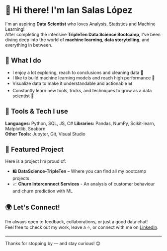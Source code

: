 # 👋 Hi there! I'm Ian Salas López

I'm an aspiring **Data Scientist** who loves Analysis, Statistics and Machine Learning!  
After completing the intensive **TripleTen Data Science Bootcamp**, I've been diving deep into the world of **machine learning**, **data storytelling**, and everything in between.

## 🚀 What I do
- I enjoy a lot exploring, reach to conclusions and cleaning data 🧹
- I like to build machine learning models and reach high performance 🤖
- Visualize data to make it understandable and actionable 📊
- Constantly learn new tools, tricks, and techniques to grow as a data scientist 🌱

## 🧠 Tools & Tech I use
**Languages:** Python, SQL, JS, C#
**Libraries:** Pandas, NumPy, Scikit-learn, Matplotlib, Seaborn  
**Other Tools:** Jupyter, Git, Visual Studio

## 📂 Featured Project
Here is a project I’m proud of:
- 🛍️ **DataScience-TripleTen** – Where you can find all my bootcamp projects
- 📈 **Churn Interconnect Services** - An analysis of customer behaviour and churn prediction with ML

## 🌍 Let's Connect!
I’m always open to feedback, collaborations, or just a good data chat!  
Feel free to check out my work, leave a ⭐, or connect with me on [LinkedIn](https://www.linkedin.com/in/ian-salas-lopez/).

---

Thanks for stopping by — and stay curious! 😊
